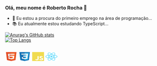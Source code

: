 ### Olá, meu nome é Roberto Rocha 👋

- 👔 Eu estou a procura do primeiro emprego na área de programação...
- 📚 Eu atualmente estou estudando TypeScript...

[![Anurag's GitHub stats](https://github-readme-stats.vercel.app/api?username=RobertoDRS&bg_color=DEG,DCDCDC,fff&show_icons=true&locale=pt-br&title_color=1C1C1C&text_color=363636&icon_color=000080&card_width=700px)](https://github.com/anuraghazra/github-readme-stats)
<br>
[![Top Langs](https://github-readme-stats.vercel.app/api/top-langs/?username=RobertoDRS&bg_color=DEG,DCDCDC,fff&show_icons=true&locale=pt-br&title_color=1C1C1C&text_color=363636&icon_color=000080&card_width=700px)](https://github.com/anuraghazra/github-readmestats)


<div style="display: inline_block"><br>
  <img align="center" alt="Rob-HTML" height="30" width="40" src="https://raw.githubusercontent.com/devicons/devicon/master/icons/html5/html5-original.svg">
  <img align="center" alt="Rob-CSS" height="30" width="40" src="https://raw.githubusercontent.com/devicons/devicon/master/icons/css3/css3-original.svg">
  <img align="center" alt="Rob-Js" height="30" width="40" src="https://raw.githubusercontent.com/devicons/devicon/master/icons/javascript/javascript-plain.svg">
  <img align="center" alt="Rob-React" height="30" width="40" src="https://raw.githubusercontent.com/devicons/devicon/master/icons/react/react-original.svg">
</div>

